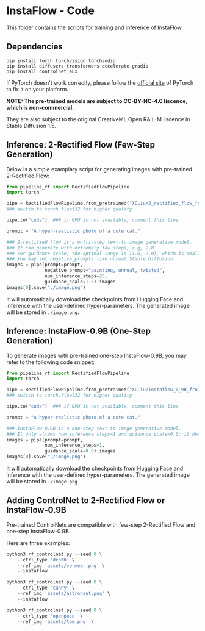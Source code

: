 # InstaFlow - Code

This folder contains the scripts for training and inference of InstaFlow. 

## Dependencies


```
pip install torch torchvision torchaudio
pip install diffusers transformers accelerate gradio
pip install controlnet_aux
```

If PyTorch doesn't work correctly, please follow the [official site](https://pytorch.org/get-started/locally/) of PyTorch to fix it on your platform.

**NOTE: The pre-trained models are subject to CC-BY-NC-4.0 liscence, which is non-commercial.**

They are also subject to the original CreativeML Open RAIL-M liscence in Stable Diffusion 1.5.

## Inference: 2-Rectified Flow (Few-Step Generation)

Below is a simple examplary script for generating images with pre-trained 2-Rectified Flow:

```py
from pipeline_rf import RectifiedFlowPipeline
import torch

pipe = RectifiedFlowPipeline.from_pretrained("XCLiu/2_rectified_flow_from_sd_1_5", torch_dtype=torch.float16) 
### switch to torch.float32 for higher quality

pipe.to("cuda")  ### if GPU is not available, comment this line

prompt = "A hyper-realistic photo of a cute cat."

### 2-rectified flow is a multi-step text-to-image generative model.
### It can generate with extremely few steps, e.g, 2-8
### For guidance scale, the optimal range is [1.0, 2.0], which is smaller than normal Stable Diffusion.
### You may set negative_prompts like normal Stable Diffusion
images = pipe(prompt=prompt, 
              negative_prompt="painting, unreal, twisted", 
              num_inference_steps=25, 
              guidance_scale=1.5).images 
images[0].save("./image.png")
```

It will automatically download the checkpoints from Hugging Face and inference with the user-defined hyper-parameters. The generated image will be stored in ```./image.png```. 

## Inference: InstaFlow-0.9B (One-Step Generation)

To generate images with pre-trained one-step InstaFlow-0.9B, you may refer to the following code snippet:
```py
from pipeline_rf import RectifiedFlowPipeline
import torch

pipe = RectifiedFlowPipeline.from_pretrained("XCLiu/instaflow_0_9B_from_sd_1_5", torch_dtype=torch.float16) 
### switch to torch.float32 for higher quality

pipe.to("cuda")  ### if GPU is not available, comment this line

prompt = "A hyper-realistic photo of a cute cat."

### InstaFlow-0.9B is a one-step text-to-image generative model.
### It only allows num_inference_steps=1 and guidance_scale=0.0; it does not support negative prompts (for now)
images = pipe(prompt=prompt, 
              num_inference_steps=1, 
              guidance_scale=0.0).images 
images[0].save("./image.png")
```

It will automatically download the checkpoints from Hugging Face and inference with the user-defined hyper-parameters. The generated image will be stored in ```./image.png```

## Adding ControlNet to 2-Rectified Flow or InstaFlow-0.9B
Pre-trained ControlNets are compatible with few-step 2-Rectified Flow and one-step InstaFlow-0.9B.

Here are three examples:
```py
python3 rf_controlnet.py --seed 0 \
    --ctrl_type 'depth' \
    --ref_img 'assets/vermeer.png' \
    --instaflow

python3 rf_controlnet.py --seed 0 \
    --ctrl_type 'canny' \
    --ref_img 'assets/astronaut.png' \
    --instaflow

python3 rf_controlnet.py --seed 0 \
    --ctrl_type 'openpose' \
    --ref_img 'assets/tom.png' \
```

